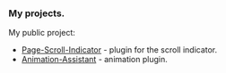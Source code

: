 ### My projects.

My public project:

* [Page-Scroll-Indicator](https://denislopatin.github.io/page-scroll-indicator/en-index.html) - plugin for the scroll indicator.
* [Animation-Assistant](https://denislopatin.github.io/animation-assistant/en-index.html) - animation plugin.
